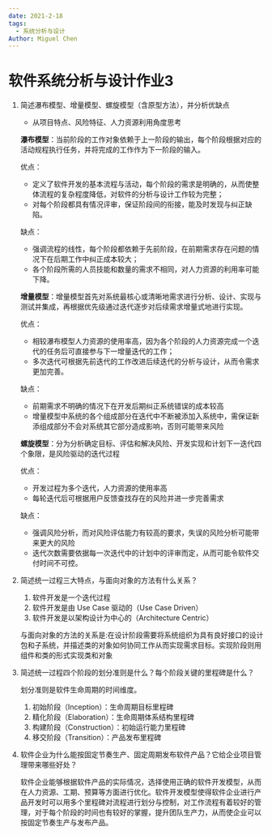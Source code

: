 ```yaml
---
date: 2021-2-18
tags: 
  - 系统分析与设计
Author: Miguel Chen
---
```

# 软件系统分析与设计作业3

1. 简述瀑布模型、增量模型、螺旋模型（含原型方法），并分析优缺点     

   - 从项目特点、风险特征、人力资源利用角度思考

   **瀑布模型**：当前阶段的工作对象依赖于上一阶段的输出，每个阶段根据对应的活动规程执行任务，并将完成的工作作为下一阶段的输入。

   优点：

   - 定义了软件开发的基本流程与活动，每个阶段的需求是明确的，从而使整体流程的复杂程度降低，对软件的分析与设计工作较为完整；
   - 对每个阶段都具有情况评审，保证阶段间的衔接，能及时发现与纠正缺陷。

   缺点：

   - 强调流程的线性，每个阶段都依赖于先前阶段，在前期需求存在问题的情况下在后期工作中纠正成本较大；
   - 各个阶段所需的人员技能和数量的需求不相同，对人力资源的利用率可能下降。

   **增量模型**：增量模型首先对系统最核心或清晰地需求进行分析、设计、实现与测试并集成，再根据优先级通过迭代逐步对后续需求增量式地进行实现。

   优点：

   - 相较瀑布模型人力资源的使用率高，因为各个阶段的人力资源完成一个迭代的任务后可直接参与下一增量迭代的工作；
   - 多次迭代可根据先前迭代的工作改进后续迭代的分析与设计，从而令需求更加完善。

   缺点：

   - 前期需求不明确的情况下在开发后期纠正系统错误的成本较高
   - 增量模型中系统的各个组成部分在迭代中不断被添加入系统中，需保证新添组成部分不会对系统其它部分造成影响，否则可能带来风险

   **螺旋模型**：分为分析确定目标、评估和解决风险、开发实现和计划下一迭代四个象限，是风险驱动的迭代过程

   优点：

   - 开发过程为多个迭代，人力资源的使用率高
   - 每轮迭代后可根据用户反馈查找存在的风险并进一步完善需求

   缺点：

   - 强调风险分析，而对风险评估能力有较高的要求，失误的风险分析可能带来更大的风险
   - 迭代次数需要依据每一次迭代中的计划中的评审而定，从而可能令软件交付时间不可控。

2. 简述统一过程三大特点，与面向对象的方法有什么关系？

   1. 软件开发是一个迭代过程
   2. 软件开发是由 Use Case 驱动的（Use Case Driven）
   3. 软件开发是以架构设计为中心的（Architecture Centric）

   与面向对象的方法的关系是:在设计阶段需要将系统组织为具有良好接口的设计包和子系统，并描述类的对象如何协同工作从而实现需求目标。实现阶段则用组件和类的形式实现类和对象

3. 简述统一过程四个阶段的划分准则是什么？每个阶段关键的里程碑是什么？

   划分准则是软件生命周期的时间维度。

   1. 初始阶段（Inception）：生命周期目标里程碑
   2. 精化阶段（Elaboration）：生命周期体系结构里程碑
   3. 构建阶段（Construction）：初始运行能力里程碑
   4. 移交阶段（Transition）：产品发布里程碑

4. 软件企业为什么能按固定节奏生产、固定周期发布软件产品？它给企业项目管理带来哪些好处？

   软件企业能够根据软件产品的实际情况，选择使用正确的软件开发模型，从而在人力资源、工期、预算等方面进行优化。软件开发模型使得软件企业进行产品开发时可以用多个里程碑对流程进行划分与控制，对工作流程有着较好的管理，对于每个阶段的时间也有较好的掌握，提升团队生产力，从而使企业可以按固定节奏生产与发布产品。